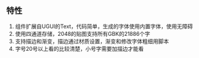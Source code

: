 ## 特性
1. 组件扩展自UGUI的Text，代码简单，生成的字体使用内置字体，使用无障碍
2. 使用四通道存储，2048的贴图支持所有GBK的21886个字
3. 支持描边和渐变，描边通过材质设置，渐变和修改字体粗细用脚本
4. 字号20号以上看的比较清楚，小号字需要加描边才能看
